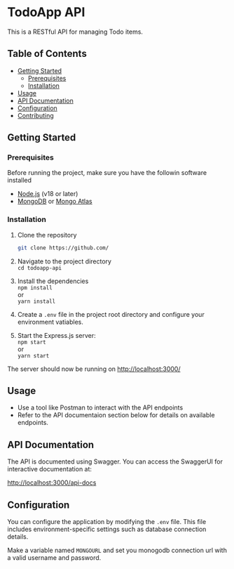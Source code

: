# TodoApp API

This is a RESTful API for managing Todo items.

## Table of Contents

- [Getting Started](#getting-started)
  - [Prerequisites](#prerequisites)
  - [Installation](#installation)
- [Usage](#usage)
- [API Documentation](#api-documentation)
- [Configuration](#configuration)
- [Contributing](#contributing)

## Getting Started

### Prerequisites

Before running the project, make sure you have the followin software installed

- [Node.js](https://nodejs.org/en) (v18 or later)
- [MongoDB](https://www.mongodb.com/) or [Mongo Atlas](https://www.mongodb.com/cloud/atlas)

### Installation

1. Clone the repository

   ```bash
   git clone https://github.com/
   ```

2. Navigate to the project directory  
   `cd todoapp-api`
3. Install the dependencies  
    `npm install`  
    or  
    `yarn install`

4. Create a `.env` file in the project root directory and configure your environment vatiables.  
5. Start the Express.js server:  
    `npm start`  
    or  
    `yarn start`

The server should now be running on [http://localhost:3000/](http://localhost:3000/)

## Usage

- Use a tool like Postman to interact with the API endpoints
- Refer to the API documentaion section below for details on available endpoints.

## API Documentation

The API is documented using Swagger. You can access the SwaggerUI for interactive documentation at:

[http://localhost:3000/api-docs](http://localhost:3000/api-docs)

## Configuration

You can configure the application by modifying the `.env` file. This file includes environment-specific settings such as database connection details.

Make a variable named `MONGOURL` and set you monogodb connection url with a valid username and password.

